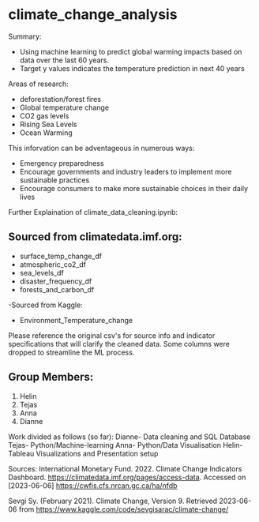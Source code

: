 # climate_change_analysis

Summary:
  - Using machine learning to predict global warming impacts based on data over the last 60 years.
  - Target y values indicates the temperature prediction in next 40 years

Areas of research:
  - deforestation/forest fires
  - Global temperature change
  - CO2 gas levels
  - Rising Sea Levels
  - Ocean Warming
 
This inforvation can be adventageous in numerous ways:
  - Emergency preparedness
  - Encourage governments and industry leaders to implement more sustainable practices
  - Encourage consumers to make more sustainable choices in their daily lives

Further Explaination of climate_data_cleaning.ipynb:
  ## Sourced from climatedata.imf.org:
  -  surface_temp_change_df
  -  atmospheric_co2_df
  -  sea_levels_df
  -  disaster_frequency_df
  -  forests_and_carbon_df
 
 -Sourced from Kaggle:
  - Environment_Temperature_change



Please reference the original csv's for source info and indicator specifications that will clarify the cleaned data. Some columns were dropped to streamline the ML process.
  
## Group Members:
1. Helin 
2. Tejas
3. Anna
4. Dianne

Work divided as follows (so far):
Dianne- Data cleaning and SQL Database 
Tejas- Python/Machine-learning
Anna- Python/Data Visualisation
Helin- Tableau Visualizations and Presentation setup

Sources:
International Monetary Fund. 2022. Climate Change Indicators Dashboard. https://climatedata.imf.org/pages/access-data. Accessed on [2023-06-06]
https://cwfis.cfs.nrcan.gc.ca/ha/nfdb 

Sevgi Sy. (February 2021). Climate Change, Version 9. Retrieved 2023-06-06 from https://www.kaggle.com/code/sevgisarac/climate-change/
